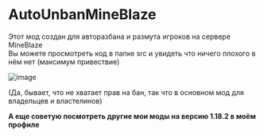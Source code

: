# AutoUnbanMineBlaze

Этот мод создан для авторазбана и размута игроков на сервере MineBlaze  
Вы можете просмотреть код в папке src и увидеть что ничего плохого в нём нет (максимум привествие)  

![image](https://user-images.githubusercontent.com/68079109/152481705-772a788f-1044-46cf-a9fa-22ba8076b80d.png)  

(Да, бывает, что не хватает прав на бан, так что в основном мод для владельцев и властелинов)  
  
**А еще советую посмотреть другие мои моды на версию 1.18.2 в моём профиле**
